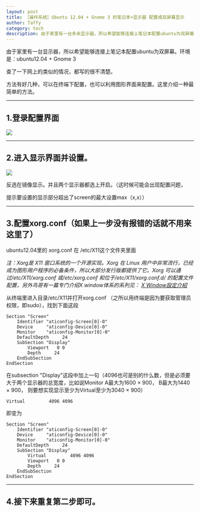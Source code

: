 ```yaml
---
layout: post
title: ［操作系统］Ubuntu 12.04 + Gnome 3 的笔记本+显示器 配置成双屏幕显示
author: Taffy
category: tech
description: 由于家里有一台多余显示器，所以希望能够连接上笔记本配置ubuntu为双屏幕。环境是：ubuntu12.04 + Gnome 3
---
```


由于家里有一台显示器，所以希望能够连接上笔记本配置ubuntu为双屏幕。环境是：ubuntu12.04 + Gnome 3

查了一下网上的类似的情况，都写的很不清楚。

方法有好几种，可以在终端下配置，也可以利用图形界面来配置。这里介绍一种最简单的方法。

---
## 1.登录配置界面


![](http://img.my.csdn.net/uploads/201301/27/1359278858_4866.png)

---
## 2.进入显示界面并设置。

![](http://img.my.csdn.net/uploads/201301/27/1359278878_2560.png)

反选在镜像显示。并且两个显示器都选上开启。（这时候可能会出现配置问题，

提示要设置的显示部分超出了screen的最大设置max（x,x））

---
## 3.配置xorg.conf（如果上一步没有报错的话就不用来这里了）

ubuntu12.04里的 xorg.conf 在 /etc/X11这个文件夹里面

*注：Xorg是 X11 窗口系统的一个开源实现。Xorg 在 Linux 用户中非常流行，已经成为图形用户程序的必备条件，所以大部分发行版都提供了它。Xorg 可以通过/etc/X11/xorg.conf 或/etc/xorg.conf 和位于/etc/X11/xorg.conf.d/ 的配置文件配置，另外鸟哥有一篇专门介绍X window体系的系列见： [X Window設定介紹][X window]*

从终端里进入目录/etc/X11并打开xorg.conf （之所以用终端是因为要获取管理员权限，即sudo），找到下面这段

    Section "Screen"  
        Identifier "aticonfig-Screen[0]-0"  
        Device     "aticonfig-Device[0]-0"  
        Monitor    "aticonfig-Monitor[0]-0"  
        DefaultDepth     24  
        SubSection "Display"  
            Viewport   0 0  
            Depth     24  
        EndSubSection  
    EndSection  

在subsection "Display"这段中加上一句（4096也可是别的什么数，但是必须要大于两个显示器的总宽度，比如说Monitor A最大为1600 × 900， B最大为1440 × 900， 则要想实现显示至少为Virtual至少为3040 × 900）

    Virtual         4096 4096  

即变为

    Section "Screen"  
        Identifier "aticonfig-Screen[0]-0"  
        Device     "aticonfig-Device[0]-0"  
        Monitor    "aticonfig-Monitor[0]-0"  
        DefaultDepth     24  
        SubSection "Display"  
            Virtual         4096 4096  
            Viewport   0 0  
            Depth     24  
        EndSubSection  
    EndSection  

---
## 4.接下来重复第二步即可。

[X window]: http://linux.vbird.org/linux_basic/0590xwindow.php

<script type="text/javascript">
     $('pre').addClass('prettyprint linenums')
</script>

<script src="https://google-code-prettify.googlecode.com/svn/loader/run_prettify.js?skin=sunburst"></script>

